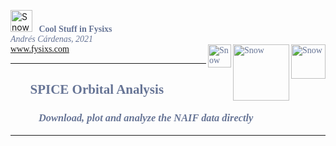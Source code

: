 <div class="row" align ="left">

 <img src="https://drive.google.com/thumbnail?id=1cJN2J8ByFPCfATK70k6CiHeP0bKGN-Ii" alt="Snow" width="35"><font face="Gill Sans" color = #667495>  &nbsp; **Cool Stuff in Fysixs** <br> *Andrés Cárdenas, 2021* <br> <a href="https://www.fysixs.com">www.fysixs.com</a>
 <img src="https://drive.google.com/thumbnail?id=1nmgz_xGqeqgvU8wBfJFERu1Zs82bBZ84" alt="Snow" width="55" align ="right">
 <img src="https://drive.google.com/thumbnail?id=1Jytnbufvmu7v3OWJiiXwVLnLnB8ukJPo" alt="Snow" width="90" align ="right">
  <img src="https://i.imgur.com/7c3Iwcl.png" alt="Snow" height="37" align ="right">
</font>
</div>

<hr size=5 color=#8D84B5 > </hr> 

<div align="left">

## <font color = #667495 face="Gill Sans"> &nbsp; &nbsp; &nbsp; **SPICE Orbital Analysis**
### <font color = #667495 face="Gill Sans"> &nbsp; &nbsp; &nbsp; &nbsp; &nbsp; &nbsp;*Download, plot and analyze the NAIF data directly* </font>

</div>
<hr size=5 color=#8D84B5 > </hr> 
